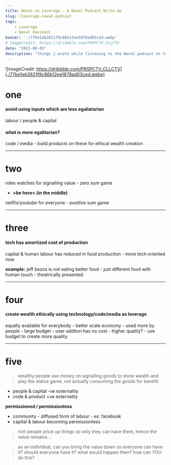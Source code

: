 ```yaml
---
title: Notes on Leverage - A Naval Podcast Write-Up
slug: /leverage-naval-podcast
tags: 
    - Leverage
    - Naval Ravikant
banner: './77be1eb2621f9c86b12ee1878ad03ced.webp'
# imageCredit: https://dribbble.com/PRSPCTV_CLLCTV
date: "2021-08-03"
description: "things i wrote while listening to the Naval podcast on leverage"
---
```


![imageCredit: https://dribbble.com/PRSPCTV_CLLCTV](./77be1eb2621f9c86b12ee1878ad03ced.webp)

# one
#### avoid using inputs which are less egaliatarian 
labour / people & capital

#### what is more egalitarian?
code / media - build products on these for ethical wealth creation

----
# two
rolex watches for signalling value - zero sum game

- **>be here< (in the middle)**

netlfix/youtube for everyone - positive sum game

---
# three
#### tech has amortized cost of production
capital & human labour has reduced in food production - more tech oriented now

**example:** jeff bezos is not eating better food - just different food with human touch - theatrically presented

---

# four
#### create wealth ethically using technology/code/media as leverage
equally available for everybody - better scale economy - used more by people - large budget - user additon has no cost - higher quality? - use budget to create more quality

------

# five
> wealthy people use money on signalling goods to show wealth and play the status game, not actually consuming the goods for benefit

- people & capital -ve externality
- code & product +ve externality

**permissioned / permissionless**

- community - diffused form of labour - ex: facebook
- capital & labour becoming permissionless

> rich people price up things so only they can have them, hence the value remains... 


> as an individual, can you bring the value down so everyone can have it? should everyone have it? what would happen then? how can YOU do this?